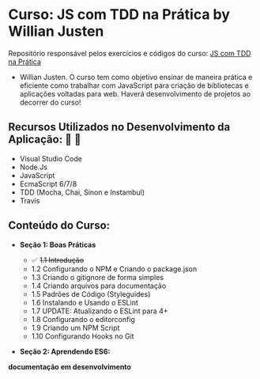# Curso: JS com TDD na Prática by Willian Justen

Repositório responsável pelos exercícios e códigos do curso: [JS com TDD na Prática](https://www.udemy.com/js-com-tdd-na-pratica) 
- Willian Justen.
O curso tem como objetivo ensinar de maneira prática e eficiente como trabalhar com JavaScript para criação de bibliotecas e aplicações
voltadas para web.
Haverá desenvolvimento de projetos ao decorrer do curso!

## Recursos Utilizados no Desenvolvimento da Aplicação: :rocket: :rocket:

- Visual Studio Code
- Node.Js
- JavaScript
- EcmaScript 6/7/8
- TDD (Mocha, Chai, Sinon e Instambul)
- Travis

## Conteúdo do Curso:

- **Seção 1: Boas Práticas**
  - :white_check_mark: ~~1.1 Introdução~~
  - 1.2 Configurando o NPM e Criando o package.json
  - 1.3 Criando o gitignore de forma simples
  - 1.4 Criando arquivos para documentação
  - 1.5 Padrões de Código (Styleguides)
  - 1.6 Instalando e Usando o ESLint
  - 1.7 UPDATE: Atualizando o ESLint para 4+
  - 1.8 Configurando o editorconfig
  - 1.9 Criando um NPM Script
  - 1.10 Configurando Hooks no Git
  
- **Seção 2: Aprendendo ES6:**
  


**documentação em desenvolvimento**
